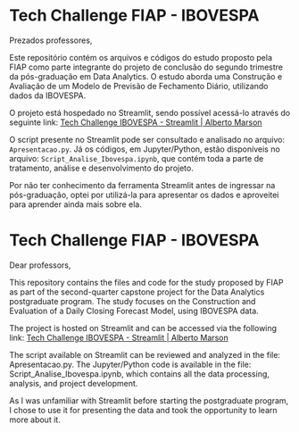 # Tech Challenge FIAP - IBOVESPA

Prezados professores,

Este repositório contém os arquivos e códigos do estudo proposto pela FIAP como parte integrante do projeto de conclusão do segundo trimestre da pós-graduação em Data Analytics. O estudo aborda uma Construção e Avaliação de um Modelo de Previsão de Fechamento Diário, utilizando dados da IBOVESPA.

O projeto está hospedado no Streamlit, sendo possível acessá-lo através do seguinte link: [Tech Challenge IBOVESPA - Streamlit | Alberto Marson](https://fiap-techchallenge-ibovespa.streamlit.app/)

O script presente no Streamlit pode ser consultado e analisado no arquivo: `Apresentacao.py`. Já os códigos, em Jupyter/Python, estão disponíveis no arquivo: `Script_Analise_Ibovespa.ipynb`, que contém toda a parte de tratamento, análise e desenvolvimento do projeto.

Por não ter conhecimento da ferramenta Streamlit antes de ingressar na pós-graduação, optei por utilizá-la para apresentar os dados e aproveitei para aprender ainda mais sobre ela.

# Tech Challenge FIAP - IBOVESPA

Dear professors,

This repository contains the files and code for the study proposed by FIAP as part of the second-quarter capstone project for the Data Analytics postgraduate program. The study focuses on the Construction and Evaluation of a Daily Closing Forecast Model, using IBOVESPA data.

The project is hosted on Streamlit and can be accessed via the following link:  [Tech Challenge IBOVESPA - Streamlit | Alberto Marson](https://fiap-techchallenge-ibovespa.streamlit.app/)

The script available on Streamlit can be reviewed and analyzed in the file: Apresentacao.py. The Jupyter/Python code is available in the file: Script_Analise_Ibovespa.ipynb, which contains all the data processing, analysis, and project development.

As I was unfamiliar with Streamlit before starting the postgraduate program, I chose to use it for presenting the data and took the opportunity to learn more about it.

